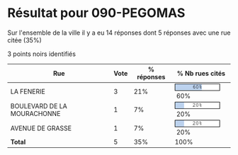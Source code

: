 # Résultat pour 090-PEGOMAS

Sur l'ensemble de la ville il y a eu 14 réponses dont 5 réponses avec une rue citée (35%)

3 points noirs identifiés

| Rue | Vote | % réponses | % Nb rues cités|
|-----|------|------------|----------------|
| LA FENERIE | 3 | 21% | <img src="../../img/bar_60.gif" />&nbsp;60%|
| BOULEVARD DE LA MOURACHONNE | 1 | 7% | <img src="../../img/bar_20.gif" />&nbsp;20%|
| AVENUE DE GRASSE | 1 | 7% | <img src="../../img/bar_20.gif" />&nbsp;20%|
| **Total** | 5 | 35% | 100%|
